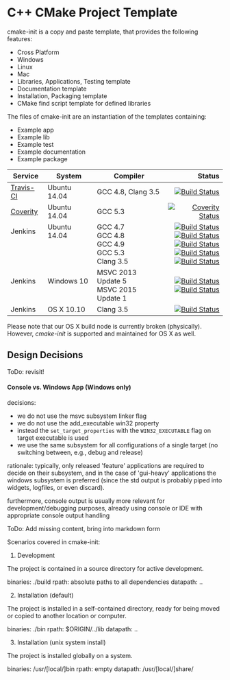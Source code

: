 # C++ CMake Project Template

cmake-init is a copy and paste template, that provides the following features:
 * Cross Platform
  * Windows
  * Linux
  * Mac
 * Libraries, Applications, Testing template
 * Documentation template
 * Installation, Packaging template
 * CMake find script template for defined libraries

The files of cmake-init are an instantiation of the templates containing:
  * Example app
  * Example lib
  * Example test
  * Example documentation
  * Example package

| Service | System | Compiler | Status |
| ------- | ------ | -------- | -----: |
|  [Travis-CI](https://travis-ci.org/cginternals/cmake-init) | Ubuntu 14.04 | GCC 4.8, Clang 3.5 | [![Build Status](https://travis-ci.org/cginternals/cmake-init.svg?branch=master)](https://travis-ci.org/cginternals/cmake-init) |
| [Coverity](https://scan.coverity.com/projects/6828?tab=overview) | Ubuntu 14.04 | GCC 5.3 | [![Coverity Status](https://scan.coverity.com/projects/6828/badge.svg)](https://scan.coverity.com/projects/6828) |
| Jenkins <br><br><br><br> | Ubuntu 14.04 <br><br><br><br> | GCC 4.7 <br> GCC 4.8 <br> GCC 4.9 <br> GCC 5.3 <br> Clang 3.5 <br> | [![Build Status](http://jenkins.hpi3d.de/buildStatus/icon?job=cmake-init-linux-gcc4.7)](http://jenkins.hpi3d.de/job/cmake-init-linux-gcc4.7) <br> [![Build Status](http://jenkins.hpi3d.de/buildStatus/icon?job=cmake-init-linux-gcc4.8)](http://jenkins.hpi3d.de/job/cmake-init-linux-gcc4.8) <br> [![Build Status](http://jenkins.hpi3d.de/buildStatus/icon?job=cmake-init-linux-gcc4.9)](http://jenkins.hpi3d.de/job/cmake-init-linux-gcc4.9) <br> [![Build Status](http://jenkins.hpi3d.de/buildStatus/icon?job=cmake-init-linux-gcc5.3)](http://jenkins.hpi3d.de/job/cmake-init-linux-gcc5.3) <br> [![Build Status](http://jenkins.hpi3d.de/buildStatus/icon?job=cmake-init-linux-clang3.5)](http://jenkins.hpi3d.de/job/cmake-init-linux-clang3.5) <br> |
| Jenkins <br><br> | Windows 10 <br><br> | MSVC 2013 Update 5 <br>  MSVC 2015 Update 1 <br> | [![Build Status](http://jenkins.hpi3d.de/buildStatus/icon?job=cmake-init-windows-msvc2013)](http://jenkins.hpi3d.de/job/cmake-init-windows-msvc2013) <br> [![Build Status](http://jenkins.hpi3d.de/buildStatus/icon?job=cmake-init-windows-msvc2015)](http://jenkins.hpi3d.de/job/cmake-init-windows-msvc2015) <br> |
| Jenkins | OS X 10.10 | Clang 3.5 | [![Build Status](http://jenkins.hpi3d.de/buildStatus/icon?job=cmake-init-osx-clang3.5)](http://jenkins.hpi3d.de/job/cmake-init-osx-clang3.5) |

Please note that our OS X build node is currently broken (physically). However, *cmake-init* is supported and maintained for OS X as well.


## Design Decisions

ToDo: revisit!

#### Console vs. Windows App (Windows only)

decisions:
* we do not use the msvc subsystem linker flag
* we do not use the add_executable win32 property
* instead the ```set_target_properties``` with the ```WIN32_EXECUTABLE``` flag on target executable is used
* we use the same subsystem for all configurations of a single target (no switching between, e.g., debug and release)

rationale:
typically, only released 'feature' applications are required to decide on their subsystem, and in the case of 'gui-heavy' applications the windows subsystem is preferred (since the std output is probably piped into widgets, logfiles, or even discard).

furthermore, console output is usually more relevant for development/debugging purposes, already using console or IDE with appropriate console output handling



ToDo: Add missing content, bring into markdown form


Scenarios covered in cmake-init:


1) Development

The project is contained in a source directory for active development.

binaries: ./build
rpath:    absolute paths to all dependencies
datapath: ..


2) Installation (default)

The project is installed in a self-contained directory, ready for being moved or copied to another location or computer.

binaries: ./bin
rpath:    $ORIGIN/../lib
datapath: ..


3) Installation (unix system install)

The project is installed globally on a system.

binaries: /usr/[local/]bin
rpath:    empty
datapath: /usr/[local/]share/<projectname>
